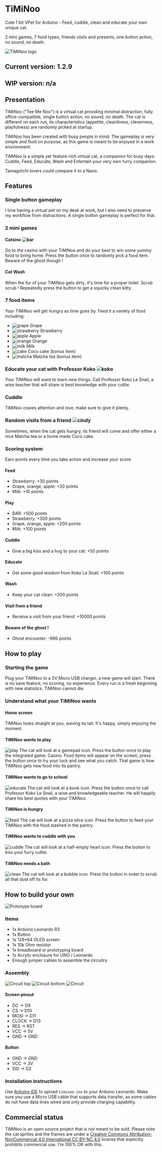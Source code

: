 # TiMiNoo
Cute 1 bit VPet for Arduino - Feed, cuddle, clean and educate your own unique cat.

2 mini games, 7 food types, friends visits and presents, one button action, no sound, no death.

![TiMiNoo logo](./assets/logo/2.png "TiMiNoo logo")

## Current version: 1.2.9
## WIP version: n/a

## Presentation

TiMiNoo ("Tee Me Noo") is a virtual cat providing minimal distraction, fully office-compatible, single button action, no sound, no death.
The cat is different on each run, its characteristics (appetite, cleanliness, cleverness, playfulness) are randomly picked at startup.

TiMiNoo has been created with busy people in mind: The gameplay is very simple and fluid on purpose, as this game is meant to be enjoyed in a work environment.

TiMiNoo is a simple yet feature-rich virtual cat, a companion for busy days: Cuddle, Feed, Educate, Wash and Entertain your very own furry companion.

Tamagotchi lovers could compare it to a Nano.

## Features
### Single button gameplay
I love having a virtual pet on my desk at work, but I also need to preserve my workflow from distractions.
A single button gameplay is perfect for that.
### 2 mini games
#### Catsino ![bar](./assets/icons/bar.png "BAR +1 of all !!!")
Go to the casino with your TiMiNoo and do your best to win some yummy food to bring home.
Press the button once to randomly pick a food item. Beware of the ghost though !
#### Cat Wash
When the fur of your TiMiNoo gets dirty, it's time for a proper toilet. Scrub scrub !
Repeatedly press the button to get a squicky clean kitty.
### 7 food items
Your TiMiNoo will get hungry as time goes by. Feed it a variety of food including:
- ![grape](./assets/icons/grape.png "Fresh grapes") Grape
- ![strawberry](./assets/icons/strawberry.png "Yummy strawberry") Strawberry
- ![apple](./assets/icons/apple.png "Tasty apple") Apple
- ![orange](./assets/icons/orange.png "Juicy orange") Orange
- ![milk](./assets/icons/milk.png "Farm milk") Milk
- ![cake](./assets/icons/coco_cake.png "Homemade coco cake") Coco cake (bonus item)
- ![matcha](./assets/icons/matcha.png "Matcha tea") Matcha tea (bonus item)
### Educate your cat with Professor Koko ![koko](./assets/icons/koko_le_snail.png "Koko Le Snail")
Your TiMiNoo will want to learn new things. Call Professor Koko Le Snail, a wise teacher that will share is best knowledge with your cuttie.
### Cuddle
TiMiNoo craves attention and love, make sure to give it plenty.
### Random visits from a friend ![cindy](./assets/icons/cindy.png "Your friend")
Sometimes, when the cat gets hungry, its friend will come and offer either a nice Matcha tea or a home made Coco cake.
### Scoring system
Earn points every time you take action and increase your score.
#### Feed
- Strawberry: +30 points
- Grape, orange, apple: +20 points
- Milk: +10 points
#### Play
- BAR: +500 points
- Strawberry: +300 points
- Grape, orange, apple: +200 points
- Milk: +100 points
#### Cuddle
- Give a big kiss and a hug to your cat: +50 points
#### Educate
- Get some good wisdom from Koko Le Snail: +100 points
#### Wash
- Keep your cat clean: +200 points
#### Visit from a friend
- Receive a visit from your friend: +10000 points
#### Beware of the ghost !
- Ghost encounter: -666 points

## How to play
### Starting the game
Plug your TiMiNoo to a 5V Micro USB charger, a new game will start.
There is no save feature, no scoring, no experience. Every run is a fresh beginning with new statistics.
TiMiNoo cannot die.
### Understand what your TiMiNoo wants
#### Home screen
TiMiNoo looks straight at you, waving its tail.
It's happy, simply enjoying the moment.
#### TiMiNoo wants to play
![play](./assets/icons/play.png "Play")
The cat will look at a gamepad icon.
Press the button once to play the integrated game: Casino.
Food items will appear on the screen, press the button once to try your luck and see what you catch.
That game is how TiMiNoo gets new food into its pantry.
#### TiMiNoo wants to go to school
![educate](./assets/icons/study.png "Study")
The cat will look at a book icon.
Press the button once to call Professor Koko Le Snail, a wise and knowledgeable teacher. He will happily share his best quotes with your TiMiNoo.
#### TiMiNoo is hungry
![feed](./assets/icons/pizza.png "Feed")
The cat will look at a pizza slice icon.
Press the button to feed your TiMiNoo with the food stashed in the pantry. 
#### TiMiNoo wants to cuddle with you
![cuddle](./assets/icons/cuddle.png "Cuddle")
The cat will look at a half-empty heart icon.
Press the button to kiss your furry cuttie.
#### TiMiNoo needs a bath
![clean](./assets/icons/bubbles.png "Clean")
The cat will look at a bubble icon.
Press the button in order to scrub all that dust off its fur.
## How to build your own

![Prototype board](./assets/proto5.jpg "TiMiNoo")

### Items
- 1x Arduino Leonardo R3
- 1x Button
- 1x 128*64 OLED screen
- 1x 10k Ohm resistor
- 1x breadboard or prototyping board
- 1x Acrylic enclosure for UNO / Leonardo
- Enough jumper cables to assemble the circuitry
### Assembly
![Circuit top](./assets/timinoo_circuit_top.jpg "TiMiNoo circuit top")
![Circuit bottom](./assets/timinoo_circuit_bottom.jpg "TiMiNoo circuit bottom")
![Circuit](./assets/timinoo_circuit.jpg "TiMiNoo circuit")
#### Screen pinout
- DC -> D9
- CS -> D10
- MOSI -> D11
- CLOCK -> D13
- RES -> RST
- VCC -> 5V
- GND -> GND
#### Button
- GND -> GND
- VCC -> 3V
- SIG -> D2
### Installation instructions
Use [Arduino IDE](https://support.arduino.cc/hc/en-us/articles/360019833020-Download-and-install-Arduino-IDE) to upload `timinoo.ino` to your Arduino Leonardo.
Make sure you use a Micro USB cable that supports data transfer, as some cables do not have data lines wired and only provide charging capability.

## Commercial status
TiMiNoo is an open source project that is not meant to be sold. Please note the cat sprites and the frames are under a [Creative Commons Attribution-NonCommercial 4.0 International CC BY-NC 4.0](https://creativecommons.org/licenses/by-nc/4.0/) license that explicitly prohibits commercial use. I'm 100% OK with this.
